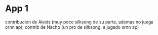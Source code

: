 # App 1

contribucion de Alexis (muy poco silksong de su parte, ademas no juega ornn ap), contrib de Nacho (un pro de silksong, a jugado ornn ap)

